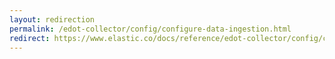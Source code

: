 ```yaml
---
layout: redirection
permalink: /edot-collector/config/configure-data-ingestion.html
redirect: https://www.elastic.co/docs/reference/edot-collector/config/configure-data-ingestion
---
```

